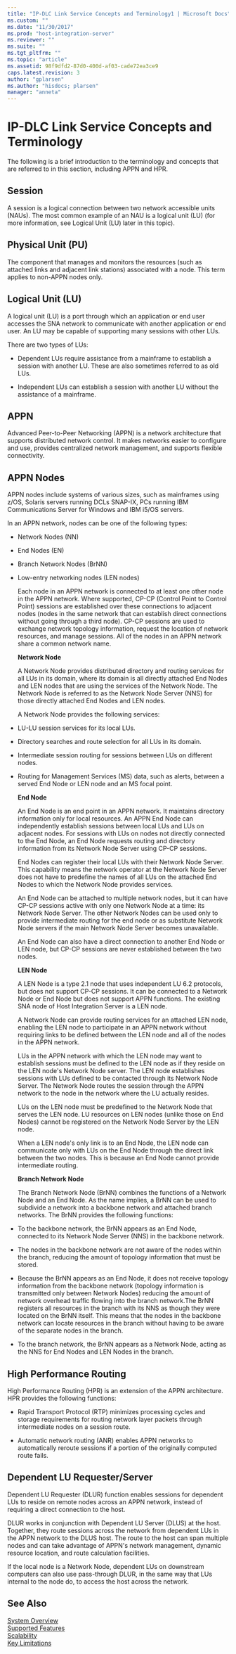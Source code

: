 ```yaml
---
title: "IP-DLC Link Service Concepts and Terminology1 | Microsoft Docs"
ms.custom: ""
ms.date: "11/30/2017"
ms.prod: "host-integration-server"
ms.reviewer: ""
ms.suite: ""
ms.tgt_pltfrm: ""
ms.topic: "article"
ms.assetid: 98f9dfd2-87d0-400d-af03-cade72ea3ce9
caps.latest.revision: 3
author: "gplarsen"
ms.author: "hisdocs; plarsen"
manager: "anneta"
---
```

# IP-DLC Link Service Concepts and Terminology
The following is a brief introduction to the terminology and concepts that are referred to in this section, including APPN and HPR.  
  
## Session  
 A session is a logical connection between two network accessible units (NAUs). The most common example of an NAU is a logical unit (LU) (for more information, see Logical Unit (LU) later in this topic).  
  
## Physical Unit (PU)  
 The component that manages and monitors the resources (such as attached links and adjacent link stations) associated with a node. This term applies to non-APPN nodes only.  
  
## Logical Unit (LU)  
 A logical unit (LU) is a port through which an application or end user accesses the SNA network to communicate with another application or end user. An LU may be capable of supporting many sessions with other LUs.  
  
 There are two types of LUs:  
  
-   Dependent LUs require assistance from a mainframe to establish a session with another LU. These are also sometimes referred to as old LUs.  
  
-   Independent LUs can establish a session with another LU without the assistance of a mainframe.  
  
## APPN  
 Advanced Peer-to-Peer Networking (APPN) is a network architecture that supports distributed network control. It makes networks easier to configure and use, provides centralized network management, and supports flexible connectivity.  
  
## APPN Nodes  
 APPN nodes include systems of various sizes, such as mainframes using z/OS, Solaris servers running DCLs SNAP-IX, PCs running IBM Communications Server for Windows and IBM i5/OS servers.  
  
 In an APPN network, nodes can be one of the following types:  
  
- Network Nodes (NN)  
  
- End Nodes (EN)  
  
- Branch Network Nodes (BrNN)  
  
- Low-entry networking nodes (LEN nodes)  
  
  Each node in an APPN network is connected to at least one other node in the APPN network. Where supported, CP-CP (Control Point to Control Point) sessions are established over these connections to adjacent nodes (nodes in the same network that can establish direct connections without going through a third node). CP-CP sessions are used to exchange network topology information, request the location of network resources, and manage sessions. All of the nodes in an APPN network share a common network name.  
  
  **Network Node**  
  
  A Network Node provides distributed directory and routing services for all LUs in its domain, where its domain is all directly attached End Nodes and LEN nodes that are using the services of the Network Node. The Network Node is referred to as the Network Node Server (NNS) for those directly attached End Nodes and LEN nodes.  
  
  A Network Node provides the following services:  
  
- LU-LU session services for its local LUs.  
  
- Directory searches and route selection for all LUs in its domain.  
  
- Intermediate session routing for sessions between LUs on different nodes.  
  
- Routing for Management Services (MS) data, such as alerts, between a served End Node or LEN node and an MS focal point.  
  
  **End Node**  
  
  An End Node is an end point in an APPN network. It maintains directory information only for local resources. An APPN End Node can independently establish sessions between local LUs and LUs on adjacent nodes. For sessions with LUs on nodes not directly connected to the End Node, an End Node requests routing and directory information from its Network Node Server using CP-CP sessions.  
  
  End Nodes can register their local LUs with their Network Node Server. This capability means the network operator at the Network Node Server does not have to predefine the names of all LUs on the attached End Nodes to which the Network Node provides services.  
  
  An End Node can be attached to multiple network nodes, but it can have CP-CP sessions active with only one Network Node at a time: its Network Node Server. The other Network Nodes can be used only to provide intermediate routing for the end node or as substitute Network Node servers if the main Network Node Server becomes unavailable.  
  
  An End Node can also have a direct connection to another End Node or LEN node, but CP-CP sessions are never established between the two nodes.  
  
  **LEN Node**  
  
  A LEN Node is a type 2.1 node that uses independent LU 6.2 protocols, but does not support CP-CP sessions. It can be connected to a Network Node or End Node but does not support APPN functions. The existing SNA node of Host Integration Server is a LEN node.  
  
  A Network Node can provide routing services for an attached LEN node, enabling the LEN node to participate in an APPN network without requiring links to be defined between the LEN node and all of the nodes in the APPN network.  
  
  LUs in the APPN network with which the LEN node may want to establish sessions must be defined to the LEN node as if they reside on the LEN node's Network Node server. The LEN node establishes sessions with LUs defined to be contacted through its Network Node Server. The Network Node routes the session through the APPN network to the node in the network where the LU actually resides.  
  
  LUs on the LEN node must be predefined to the Network Node that serves the LEN node. LU resources on LEN nodes (unlike those on End Nodes) cannot be registered on the Network Node Server by the LEN node.  
  
  When a LEN node's only link is to an End Node, the LEN node can communicate only with LUs on the End Node through the direct link between the two nodes. This is because an End Node cannot provide intermediate routing.  
  
  **Branch Network Node**  
  
  The Branch Network Node (BrNN) combines the functions of a Network Node and an End Node. As the name implies, a BrNN can be used to subdivide a network into a backbone network and attached branch networks. The BrNN provides the following functions:  
  
- To the backbone network, the BrNN appears as an End Node, connected to its Network Node Server (NNS) in the backbone network.  
  
- The nodes in the backbone network are not aware of the nodes within the branch, reducing the amount of topology information that must be stored.  
  
- Because the BrNN appears as an End Node, it does not receive topology information from the backbone network (topology information is transmitted only between Network Nodes) reducing the amount of network overhead traffic flowing into the branch network.The BrNN registers all resources in the branch with its NNS as though they were located on the BrNN itself. This means that the nodes in the backbone network can locate resources in the branch without having to be aware of the separate nodes in the branch.  
  
- To the branch network, the BrNN appears as a Network Node, acting as the NNS for End Nodes and LEN Nodes in the branch.  
  
## High Performance Routing  
 High Performance Routing (HPR) is an extension of the APPN architecture. HPR provides the following functions:  
  
-   Rapid Transport Protocol (RTP) minimizes processing cycles and storage requirements for routing network layer packets through intermediate nodes on a session route.  
  
-   Automatic network routing (ANR) enables APPN networks to automatically reroute sessions if a portion of the originally computed route fails.  
  
## Dependent LU Requester/Server  
 Dependent LU Requester (DLUR) function enables sessions for dependent LUs to reside on remote nodes across an APPN network, instead of requiring a direct connection to the host.  
  
 DLUR works in conjunction with Dependent LU Server (DLUS) at the host. Together, they route sessions across the network from dependent LUs in the APPN network to the DLUS host. The route to the host can span multiple nodes and can take advantage of APPN's network management, dynamic resource location, and route calculation facilities.  
  
 If the local node is a Network Node, dependent LUs on downstream computers can also use pass-through DLUR, in the same way that LUs internal to the node do, to access the host across the network.  
  
## See Also  
 [System Overview](../core/system-overview1.md)   
 [Supported Features](../core/supported-features2.md)   
 [Scalability](../core/scalability1.md)   
 [Key Limitations](../core/key-limitations2.md)